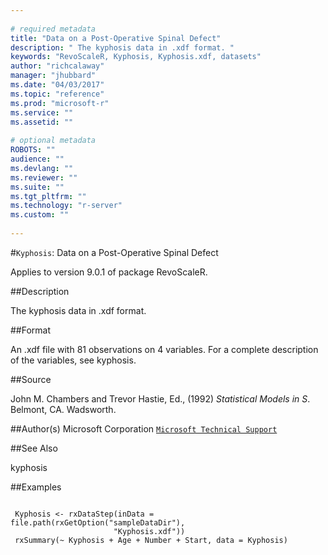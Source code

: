 ```yaml
--- 
 
# required metadata 
title: "Data on a Post-Operative Spinal Defect" 
description: " The kyphosis data in .xdf format. " 
keywords: "RevoScaleR, Kyphosis, Kyphosis.xdf, datasets" 
author: "richcalaway" 
manager: "jhubbard" 
ms.date: "04/03/2017" 
ms.topic: "reference" 
ms.prod: "microsoft-r" 
ms.service: "" 
ms.assetid: "" 
 
# optional metadata 
ROBOTS: "" 
audience: "" 
ms.devlang: "" 
ms.reviewer: "" 
ms.suite: "" 
ms.tgt_pltfrm: "" 
ms.technology: "r-server" 
ms.custom: "" 
 
--- 
```

 
 
 
 #`Kyphosis`: Data on a Post-Operative Spinal Defect

 Applies to version 9.0.1 of package RevoScaleR.
 
 ##Description
 
The kyphosis data in .xdf format.
 
 
 ##Format
 
An .xdf file with 81 observations on 4 variables. For a complete
description of the variables, see kyphosis.
 
 
 ##Source
  
John M. Chambers and Trevor Hastie, Ed., (1992)
*Statistical Models in S*. Belmont, CA. Wadsworth.
 
 
 ##Author(s)
 Microsoft Corporation [`Microsoft Technical Support`](https://go.microsoft.com/fwlink/?LinkID=698556&clcid=0x409)
 
 
 ##See Also
 
kyphosis
   
 ##Examples

 ```
   
  Kyphosis <- rxDataStep(inData = file.path(rxGetOption("sampleDataDir"),
                        "Kyphosis.xdf"))
  rxSummary(~ Kyphosis + Age + Number + Start, data = Kyphosis)
 
```
 
 

